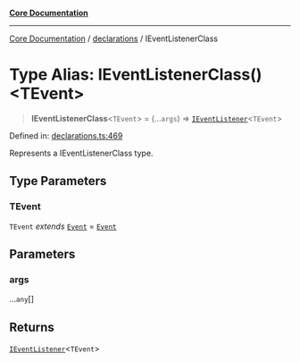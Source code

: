 [**Core Documentation**](../../README.md)

***

[Core Documentation](../../README.md) / [declarations](../README.md) / IEventListenerClass

# Type Alias: IEventListenerClass()\<TEvent\>

> **IEventListenerClass**\<`TEvent`\> = (...`args`) => [`IEventListener`](../interfaces/IEventListener.md)\<`TEvent`\>

Defined in: [declarations.ts:469](https://github.com/stonemjs/core/blob/e2fddc9518734748c09a72d4b4064dd1d4c1288c/src/declarations.ts#L469)

Represents a IEventListenerClass type.

## Type Parameters

### TEvent

`TEvent` *extends* [`Event`](../../events/Event/classes/Event.md) = [`Event`](../../events/Event/classes/Event.md)

## Parameters

### args

...`any`[]

## Returns

[`IEventListener`](../interfaces/IEventListener.md)\<`TEvent`\>
